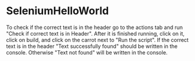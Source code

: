 # SeleniumHelloWorld
To check if the correct text is in the header go to the actions tab and run "Check if correct text is in Header". After it is finished running, click on it, click on build, and click on the carrot next to "Run the script". If the correct text is in the header "Text successfully found" should be written in the console. Otherwise "Text not found" will be written in the console.
